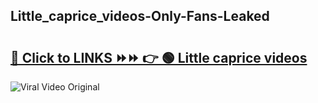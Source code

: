 
 ## Little_caprice_videos-Only-Fans-Leaked

# <h2><a href="https://clipsfans.com/Little_caprice_videos&ref=git">🔗 Click to LINKS ⏩⏩ 👉 🟢 Little caprice videos </a></h2>

<a href="https://clipsfans.com/Little_caprice_videos&ref=git" rel="nofollow" data-target="animated-image.originalLink"><img src="https://i.ibb.co.com/xMMVF88/686577567.gif" alt="Viral Video Original" style="max-width: 100%; display: inline-block;" data-target="animated-image.originalImage"></a>
